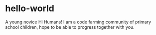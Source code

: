 # hello-world
A young novice
Hi Humans!
I am a code farming community of primary school children, hope to be able to progress together with you.

